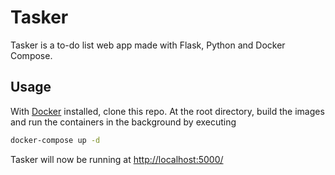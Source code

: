 # Tasker

Tasker is a to-do list web app made with Flask, Python and Docker Compose.


## Usage

With [Docker](https://www.docker.com/products/docker-desktop) installed, clone this repo.
At the root directory, build the images and run the containers in the background by executing
```bash
docker-compose up -d
```
Tasker will now be running at [http://localhost:5000/](http://localhost:5000/)
